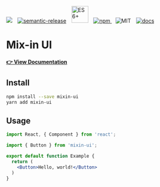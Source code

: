 <a href="https://no-de-lab.github.io/mixin-ui/" rel="noopener noreferrer" target="_blank"><img src="https://img.shields.io/badge/ui-storybook-ff69b4" style="margin-right:10px" /></a>
[![semantic-release](https://img.shields.io/badge/%20%20%F0%9F%93%A6%F0%9F%9A%80-semantic--release-e10079.svg)](https://github.com/semantic-release/semantic-release)
<img src="https://camo.githubusercontent.com/567e52200713e0f0c05a5238d91e1d096292b338/68747470733a2f2f696d672e736869656c64732e696f2f62616467652f65732d362b2d627269676874677265656e2e737667" width="45" title="ES6+" style="margin: 0 10px" />
<a href="https://www.npmjs.com/package/mixin-ui">
<img src="https://img.shields.io/npm/v/mixin-ui.svg" alt="npm" >
</a>
<img
src="https://img.shields.io/github/license/mashape/apistatus.svg"
alt="MIT"
style="margin: 0 10px">
<a href="https://no-de-lab.github.io/mixin-ui/">
<img
 src="https://img.shields.io/readthedocs/pip.svg"
 alt="docs">
</a>

# Mix-in UI

[**👉 View Documentation**](https://no-de-lab.github.io/mixin-ui/)

## Install

```bash
npm install --save mixin-ui
yarn add mixin-ui
```

## Usage

```jsx
import React, { Component } from 'react';

import { Button } from 'mixin-ui';

export default function Example {
  return (
    <Button>Hello, world!</Button>
  )
}
```
